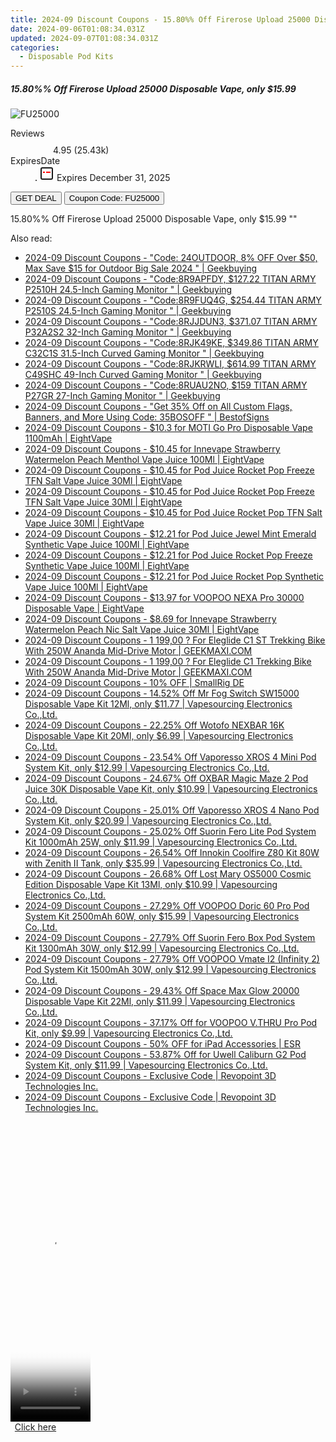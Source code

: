 ```yaml
---
title: 2024-09 Discount Coupons - 15.80%% Off Firerose Upload 25000 Disposable Vape, only $15.99 | Vapesourcing Electronics Co.,Ltd.
date: 2024-09-06T01:08:34.031Z
updated: 2024-09-07T01:08:34.031Z
categories:
  - Disposable Pod Kits
---
```



<div class="max-w-4xl mx-auto grid grid-cols-1 lg:max-w-5xl lg:gap-x-20 lg:grid-cols-2">
  <div class="relative p-3 col-start-1 row-start-1 flex flex-col-reverse rounded-lg bg-gradient-to-t from-black/75 via-black/0 sm:bg-none sm:row-start-2 sm:p-0 lg:row-start-1">
    <h5 class="mt-1 text-lg font-semibold text-white sm:text-slate-900 md:text-2xl dark:sm:text-white">15.80%% Off Firerose Upload 25000 Disposable Vape, only $15.99</h5>
  </div>
  
  <div class="col-start-1 col-end-3 row-start-1 grid gap-4 sm:mb-6 sm:grid-cols-4 lg:col-start-2 lg:row-span-6 lg:row-end-6 lg:mb-0 lg:gap-6">
      <img src="&quot;https://static.shareasale.com/image/90958/deal/FireroseUpload25000DisposableVape.png&quot;" onClick="javascript:window.open(decodeURIComponent('%22https%3A%2F%2Fwww.shareasale.com%2Fu.cfm%3Fd%3D1115874%26m%3D90958%26u%3D4338022%22'), '_blank');void(0);" alt="FU25000" class="h-60 w-full rounded-lg object-cover sm:col-span-2 sm:h-52 lg:col-span-full" loading="lazy" />
    
  </div>
  <dl class="row-start-2 mt-4 flex items-center text-xs font-medium sm:row-start-3 sm:mt-1 md:mt-2.5 lg:row-start-2">
    <dt class="sr-only">Reviews</dt>
    <dd class="flex items-center text-indigo-600 dark:text-indigo-400">
      <svg width="24" height="24" fill="none" aria-hidden="true" class="mr-1 stroke-current dark:stroke-indigo-500">
        <path d="m12 5 2 5h5l-4 4 2.103 5L12 16l-5.103 3L9 14l-4-4h5l2-5Z" stroke-width="2" stroke-linecap="round" stroke-linejoin="round" />
      </svg>
      <span>4.95 <span class="font-normal text-slate-400">(25.43k)</span></span>
    </dd>
    <dt class="sr-only">ExpiresDate</dt>
    <dd class="flex items-center">
      <svg width="2" height="2" aria-hidden="true" fill="currentColor" class="mx-3 text-slate-300">
        <circle cx="1" cy="1" r="1" />
      </svg>
      <svg width="24" height="24" viewBox="0 0 24 24" fill="none" stroke="currentColor" stroke-width="2">
        <rect x="3" y="3" width="18" height="18" rx="2" fill="#fff" />
        <path d="M6 10L18 10" stroke="red" stroke-width="2" fill="none" />
        <path d="M10 6L10 18" stroke="#fff" stroke-width="2" fill="none" />
      </svg>
      Expires December 31, 2025    </dd>
  </dl>
  <div class="col-start-1 row-start-3 mt-4 self-center sm:col-start-2 sm:row-span-2 sm:row-start-2 sm:mt-0 lg:col-start-1 lg:row-start-3 lg:row-end-4 lg:mt-6">
    <button type="button" onClick="javascript:window.open(decodeURIComponent('%22https%3A%2F%2Fwww.shareasale.com%2Fu.cfm%3Fd%3D1115874%26m%3D90958%26u%3D4338022%22'), '_blank');void(0);" class="rounded-lg bg-red-600 px-3 py-2 text-sm font-medium leading-6 text-white">GET DEAL</button>
    <button type="button" onClick="javascript:window.open(decodeURIComponent('%22https%3A%2F%2Fwww.shareasale.com%2Fu.cfm%3Fd%3D1115874%26m%3D90958%26u%3D4338022%22'), '_blank');void(0);" class="border-dashed border-2 border-indigo-600 bg-green-100 text-sm leading-6 font-medium py-2 px-3 rounded-lg">Coupon Code: FU25000</button>
  </div>
  <p class="col-start-1 mt-4 text-sm leading-6 sm:col-span-2 lg:col-span-1 lg:row-start-4 lg:mt-6 dark:text-slate-400">
    15.80%% Off Firerose Upload 25000 Disposable Vape, only $15.99 
""  </p>
</div>
<span class="atpl-alsoreadstyle">Also read:</span>
<div><ul>
<li><a href="https://coupons.techidaily.com/coupon-1229665-share-38812-sale/"><u>2024-09 Discount Coupons - "Code: 24OUTDOOR, 8% OFF Over $50, Max Save $15 for Outdoor Big Sale 2024 " | Geekbuying</u></a></li>
<li><a href="https://coupons.techidaily.com/coupon-1229501-share-38812-sale/"><u>2024-09 Discount Coupons - "Code:8R9APFDY, $127.22 TITAN ARMY P2510H 24.5-Inch Gaming Monitor " | Geekbuying</u></a></li>
<li><a href="https://coupons.techidaily.com/coupon-1229498-share-38812-sale/"><u>2024-09 Discount Coupons - "Code:8R9FUQ4G, $254.44 TITAN ARMY P2510S 24.5-Inch Gaming Monitor " | Geekbuying</u></a></li>
<li><a href="https://coupons.techidaily.com/coupon-1229502-share-38812-sale/"><u>2024-09 Discount Coupons - "Code:8RJJDUN3, $371.07 TITAN ARMY P32A2S2 32-Inch Gaming Monitor " | Geekbuying</u></a></li>
<li><a href="https://coupons.techidaily.com/coupon-1229500-share-38812-sale/"><u>2024-09 Discount Coupons - "Code:8RJK49KE, $349.86 TITAN ARMY C32C1S 31.5-Inch Curved Gaming Monitor " | Geekbuying</u></a></li>
<li><a href="https://coupons.techidaily.com/coupon-1229503-share-38812-sale/"><u>2024-09 Discount Coupons - "Code:8RJKRWLI, $614.99 TITAN ARMY C49SHC 49-Inch Curved Gaming Monitor " | Geekbuying</u></a></li>
<li><a href="https://coupons.techidaily.com/coupon-1229499-share-38812-sale/"><u>2024-09 Discount Coupons - "Code:8RUAU2NO, $159 TITAN ARMY P27GR 27-Inch Gaming Monitor " | Geekbuying</u></a></li>
<li><a href="https://coupons.techidaily.com/coupon-1087095-share-63219-sale/"><u>2024-09 Discount Coupons - "Get 35% Off on All Custom Flags, Banners, and More Using Code: 35BOSOFF " | BestofSigns</u></a></li>
<li><a href="https://coupons.techidaily.com/coupon-1229479-share-59344-sale/"><u>2024-09 Discount Coupons - $10.3 for MOTI Go Pro Disposable Vape 1100mAh | EightVape</u></a></li>
<li><a href="https://coupons.techidaily.com/coupon-1230718-share-59344-sale/"><u>2024-09 Discount Coupons - $10.45 for Innevape Strawberry Watermelon Peach Menthol Vape Juice 100Ml | EightVape</u></a></li>
<li><a href="https://coupons.techidaily.com/coupon-1230712-share-59344-sale/"><u>2024-09 Discount Coupons - $10.45 for Pod Juice Rocket Pop Freeze TFN Salt Vape Juice 30Ml | EightVape</u></a></li>
<li><a href="https://coupons.techidaily.com/coupon-1230713-share-59344-sale/"><u>2024-09 Discount Coupons - $10.45 for Pod Juice Rocket Pop Freeze TFN Salt Vape Juice 30Ml | EightVape</u></a></li>
<li><a href="https://coupons.techidaily.com/coupon-1230714-share-59344-sale/"><u>2024-09 Discount Coupons - $10.45 for Pod Juice Rocket Pop TFN Salt Vape Juice 30Ml | EightVape</u></a></li>
<li><a href="https://coupons.techidaily.com/coupon-1230715-share-59344-sale/"><u>2024-09 Discount Coupons - $12.21 for Pod Juice Jewel Mint Emerald Synthetic Vape Juice 100Ml | EightVape</u></a></li>
<li><a href="https://coupons.techidaily.com/coupon-1230716-share-59344-sale/"><u>2024-09 Discount Coupons - $12.21 for Pod Juice Rocket Pop Freeze Synthetic Vape Juice 100Ml | EightVape</u></a></li>
<li><a href="https://coupons.techidaily.com/coupon-1230717-share-59344-sale/"><u>2024-09 Discount Coupons - $12.21 for Pod Juice Rocket Pop Synthetic Vape Juice 100Ml | EightVape</u></a></li>
<li><a href="https://coupons.techidaily.com/coupon-1229509-share-59344-sale/"><u>2024-09 Discount Coupons - $13.97 for VOOPOO NEXA Pro 30000 Disposable Vape | EightVape</u></a></li>
<li><a href="https://coupons.techidaily.com/coupon-1230719-share-59344-sale/"><u>2024-09 Discount Coupons - $8.69 for Innevape Strawberry Watermelon Peach Nic Salt Vape Juice 30Ml | EightVape</u></a></li>
<li><a href="https://coupons.techidaily.com/coupon-1107169-share-77450-sale/"><u>2024-09 Discount Coupons - 1 199,00 ? For Eleglide C1 ST Trekking Bike With 250W Ananda Mid-Drive Motor | GEEKMAXI.COM</u></a></li>
<li><a href="https://coupons.techidaily.com/coupon-1107168-share-77450-sale/"><u>2024-09 Discount Coupons - 1 199,00 ? For Eleglide C1 Trekking Bike With 250W Ananda Mid-Drive Motor | GEEKMAXI.COM</u></a></li>
<li><a href="https://coupons.techidaily.com/coupon-1079073-share-110294-sale/"><u>2024-09 Discount Coupons - 10% OFF | SmallRig DE</u></a></li>
<li><a href="https://coupons.techidaily.com/coupon-1100828-share-90958-sale/"><u>2024-09 Discount Coupons - 14.52% Off Mr Fog Switch SW15000 Disposable Vape Kit 12Ml, only $11.77 | Vapesourcing Electronics Co.,Ltd.</u></a></li>
<li><a href="https://coupons.techidaily.com/coupon-1109763-share-90958-sale/"><u>2024-09 Discount Coupons - 22.25% Off Wotofo NEXBAR 16K Disposable Vape Kit 20Ml, only $6.99 | Vapesourcing Electronics Co.,Ltd.</u></a></li>
<li><a href="https://coupons.techidaily.com/coupon-1106333-share-90958-sale/"><u>2024-09 Discount Coupons - 23.54% Off Vaporesso XROS 4 Mini Pod System Kit, only $12.99 | Vapesourcing Electronics Co.,Ltd.</u></a></li>
<li><a href="https://coupons.techidaily.com/coupon-1112225-share-90958-sale/"><u>2024-09 Discount Coupons - 24.67% Off OXBAR Magic Maze 2 Pod Juice 30K Disposable Vape Kit, only $10.99 | Vapesourcing Electronics Co.,Ltd.</u></a></li>
<li><a href="https://coupons.techidaily.com/coupon-1229486-share-90958-sale/"><u>2024-09 Discount Coupons - 25.01% Off Vaporesso XROS 4 Nano Pod System Kit, only $20.99 | Vapesourcing Electronics Co.,Ltd.</u></a></li>
<li><a href="https://coupons.techidaily.com/coupon-1229814-share-90958-sale/"><u>2024-09 Discount Coupons - 25.02% Off Suorin Fero Lite Pod System Kit 1000mAh 25W, only $11.99 | Vapesourcing Electronics Co.,Ltd.</u></a></li>
<li><a href="https://coupons.techidaily.com/coupon-817186-share-90958-sale/"><u>2024-09 Discount Coupons - 26.54% Off Innokin Coolfire Z80 Kit 80W with Zenith II Tank, only $35.99 | Vapesourcing Electronics Co.,Ltd.</u></a></li>
<li><a href="https://coupons.techidaily.com/coupon-1088335-share-90958-sale/"><u>2024-09 Discount Coupons - 26.68% Off Lost Mary OS5000 Cosmic Edition Disposable Vape Kit 13Ml, only $10.99 | Vapesourcing Electronics Co.,Ltd.</u></a></li>
<li><a href="https://coupons.techidaily.com/coupon-1229487-share-90958-sale/"><u>2024-09 Discount Coupons - 27.29% Off VOOPOO Doric 60 Pro Pod System Kit 2500mAh 60W, only $15.99 | Vapesourcing Electronics Co.,Ltd.</u></a></li>
<li><a href="https://coupons.techidaily.com/coupon-1229815-share-90958-sale/"><u>2024-09 Discount Coupons - 27.79% Off Suorin Fero Box Pod System Kit 1300mAh 30W, only $12.99 | Vapesourcing Electronics Co.,Ltd.</u></a></li>
<li><a href="https://coupons.techidaily.com/coupon-1229485-share-90958-sale/"><u>2024-09 Discount Coupons - 27.79% Off VOOPOO Vmate I2 (Infinity 2) Pod System Kit 1500mAh 30W, only $12.99 | Vapesourcing Electronics Co.,Ltd.</u></a></li>
<li><a href="https://coupons.techidaily.com/coupon-1116704-share-90958-sale/"><u>2024-09 Discount Coupons - 29.43% Off Space Max Glow 20000 Disposable Vape Kit 22Ml, only $11.99 | Vapesourcing Electronics Co.,Ltd.</u></a></li>
<li><a href="https://coupons.techidaily.com/coupon-703702-share-90958-sale/"><u>2024-09 Discount Coupons - 37.17% Off for VOOPOO V.THRU Pro Pod Kit, only $9.99 | Vapesourcing Electronics Co.,Ltd.</u></a></li>
<li><a href="https://coupons.techidaily.com/coupon-985312-share-80610-sale/"><u>2024-09 Discount Coupons - 50% OFF for iPad Accessories | ESR</u></a></li>
<li><a href="https://coupons.techidaily.com/coupon-859214-share-90958-sale/"><u>2024-09 Discount Coupons - 53.87% Off for Uwell Caliburn G2 Pod System Kit, only $11.99 | Vapesourcing Electronics Co.,Ltd.</u></a></li>
<li><a href="https://coupons.techidaily.com/coupon-1229518-share-113735-sale/"><u>2024-09 Discount Coupons - Exclusive Code | Revopoint 3D Technologies Inc.</u></a></li>
<li><a href="https://coupons.techidaily.com/coupon-1229520-share-113735-sale/"><u>2024-09 Discount Coupons - Exclusive Code | Revopoint 3D Technologies Inc.</u></a></li>
</ul></div>

<ins class="adsbygoogle"
      style="display:block"
      data-ad-client="ca-pub-7571918770474297"
      data-ad-slot="8358498916"
      data-ad-format="auto"
      data-full-width-responsive="true"></ins>
<!-- affiliate ads begin -->
<span id="1977032">
					<video width="128" height="480" style="cursor:pointer"
           poster="//a.impactradius-go.com/display-clicktoplayimage/1977032.png"
           onclick="if(!this.playClicked){this.play();this.setAttribute('controls',true);this.playClicked=true;}">
	   <source src="//a.impactradius-go.com/display-ad/22993-1977032">
	   <img src="//a.impactradius-go.com/display-clicktoplayimage/1977032.png" style="border: none; height: 100%; width: 100%; object-fit: contain">
	</video>
	<div style="width:80px;text-align:center"><a href="javascript:window.open(decodeURIComponent('https%3A%2F%2Fhomestyler.sjv.io%2Fc%2F5597632%2F1977032%2F22993'), '_blank');void(0);">Click here</a></div>
</span>
<img height="0" width="0" src="https://imp.pxf.io/i/5597632/1977032/22993" style="position:absolute;visibility:hidden;" border="0" />
<!-- affiliate ads end -->